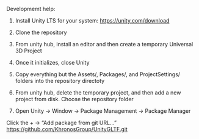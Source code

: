 Developmemt help:

1. Install Unity LTS for your system: https://unity.com/download

2. Clone the repository

3. From unity hub, install an editor and then create a temporary Universal 3D Project

4. Once it initializes, close Unity

5. Copy everything but the Assets/, Packages/, and ProjectSettings/ folders into the repository directoty

6. From unity hub, delete the temporary project, and then add a new project from disk. Choose the repository folder


7. Open Unity → Window → Package Management → Package Manager

Click the + → “Add package from git URL…”
https://github.com/KhronosGroup/UnityGLTF.git

